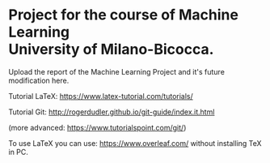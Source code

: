 # Project for the course of Machine Learning <br> University of Milano-Bicocca.


Upload the report of the Machine Learning Project and it's future modification here.

Tutorial LaTeX: https://www.latex-tutorial.com/tutorials/

Tutorial Git: http://rogerdudler.github.io/git-guide/index.it.html

(more advanced: https://www.tutorialspoint.com/git/)

To use LaTeX you can use: https://www.overleaf.com/ without installing TeX in PC.

